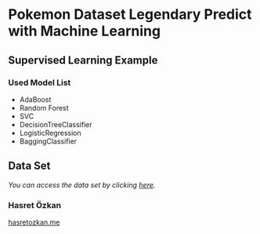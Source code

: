 # Pokemon Dataset Legendary Predict with Machine Learning

## Supervised Learning Example

### Used Model List
- AdaBoost
- Random Forest
- SVC
- DecisionTreeClassifier
- LogisticRegression
- BaggingClassifier


## Data Set

*You can access the data set by clicking [here](https://www.kaggle.com/rounakbanik/pokemon).*

### Hasret Özkan
[hasretozkan.me](https://hasretozkan.me/)
